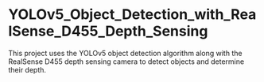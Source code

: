 # YOLOv5_Object_Detection_with_RealSense_D455_Depth_Sensing

This project uses the YOLOv5 object detection algorithm along with the RealSense D455 depth sensing camera to detect objects and determine their depth. 
